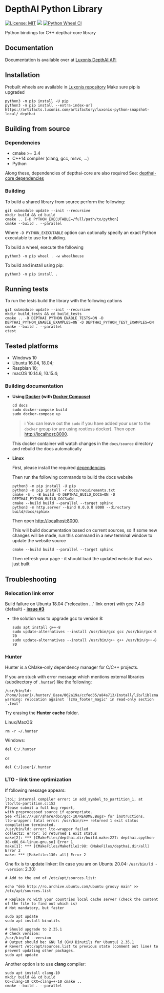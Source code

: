 # DepthAI Python Library

[![License: MIT](https://img.shields.io/badge/License-MIT-green.svg)](https://opensource.org/licenses/MIT)
[![](https://img.shields.io/pypi/v/depthai.svg)](https://pypi.org/project/depthai/)
[![Python Wheel CI](https://github.com/luxonis/depthai-python/actions/workflows/main.yml/badge.svg?branch=gen2_develop)](https://github.com/luxonis/depthai-python/actions/workflows/main.yml)

Python bindings for C++ depthai-core library

## Documentation

Documentation is available over at [Luxonis DepthAI API](https://docs.luxonis.com/projects/api/en/latest/)

## Installation

Prebuilt wheels are available in [Luxonis repository](https://artifacts.luxonis.com/artifactory/luxonis-python-snapshot-local/)
Make sure pip is upgraded
```
python3 -m pip install -U pip
python3 -m pip install --extra-index-url https://artifacts.luxonis.com/artifactory/luxonis-python-snapshot-local/ depthai
```
## Building from source

### Dependencies
 - cmake >= 3.4
 - C++14 compiler (clang, gcc, msvc, ...)
 - Python

Along these, dependencies of depthai-core are also required
See: [depthai-core dependencies](https://github.com/luxonis/depthai-core#dependencies)


### Building

To build a shared library from source perform the following:
```
git submodule update --init --recursive
mkdir build && cd build
cmake .. [-D PYTHON_EXECUTABLE=/full/path/to/python]
cmake --build . --parallel
```

Where `-D PYTHON_EXECUTABLE` option can optionally specify an exact Python executable to use for building.

To build a wheel, execute the following
```
python3 -m pip wheel . -w wheelhouse
```

To build and install using pip:
```
python3 -m pip install .
```

## Running tests

To run the tests build the library with the following options
```
git submodule update --init --recursive
mkdir build_tests && cd build_tests
cmake .. -D DEPTHAI_PYTHON_ENABLE_TESTS=ON -D DEPTHAI_PYTHON_ENABLE_EXAMPLES=ON -D DEPTHAI_PYTHON_TEST_EXAMPLES=ON
cmake --build . --parallel
ctest
```


## Tested platforms

- Windows 10
- Ubuntu 16.04, 18.04;
- Raspbian 10;
- macOS 10.14.6, 10.15.4;

### Building documentation

- **Using [Docker](https://docs.docker.com/) (with [Docker Compose](https://docs.docker.com/compose/install/))**

     ```
     cd docs
     sudo docker-compose build
     sudo docker-compose up
     ```

     > ℹ️ You can leave out the `sudo` if you have added your user to the `docker` group (or are using rootless docker).
     Then open [http://localhost:8000](http://localhost:8000).

     This docker container will watch changes in the `docs/source` directory and rebuild the docs automatically

- **Linux**

     First, please install the required [dependencies](#Dependencies)

     Then run the following commands to build the docs website

     ```
     python3 -m pip install -U pip
     python3 -m pip install -r docs/requirements.txt
     cmake -S . -B build -D DEPTHAI_BUILD_DOCS=ON -D DEPTHAI_PYTHON_BUILD_DOCS=ON
     cmake --build build --parallel --target sphinx
     python3 -m http.server --bind 0.0.0.0 8000 --directory build/docs/sphinx
     ```

     Then open [http://localhost:8000](http://localhost:8000).

     This will build documentation based on current sources, so if some new changes will be made, run this command
     in a new terminal window to update the website source

     ```
     cmake --build build --parallel --target sphinx
     ```

     Then refresh your page - it should load the updated website that was just built

## Troubleshooting

### Relocation link error

Build failure on Ubuntu 18.04 ("relocation ..." link error) with gcc 7.4.0 (default) - [**issue #3**](https://github.com/luxonis/depthai-api/issues/3)
   - the solution was to upgrade gcc to version 8:

         sudo apt install g++-8
         sudo update-alternatives --install /usr/bin/gcc gcc /usr/bin/gcc-8 70
         sudo update-alternatives --install /usr/bin/g++ g++ /usr/bin/g++-8 70
### Hunter
Hunter is a CMake-only dependency manager for C/C++ projects.

If you are stuck with error message which mentions external libraries (subdirectory of `.hunter`) like the following:
```
/usr/bin/ld: /home/[user]/.hunter/_Base/062a19a/ccfed35/a84a713/Install/lib/liblzma.a(stream_flags_decoder.c.o): warning: relocation against `lzma_footer_magic' in read-only section `.text'
```

Try erasing the **Hunter** **cache** folder.

Linux/MacOS:
```
rm -r ~/.hunter
```
Windows:
```
del C:/.hunter
```
or
```
del C:/[user]/.hunter
```

### LTO - link time optimization

If following message appears:
```
lto1: internal compiler error: in add_symbol_to_partition_1, at lto/lto-partition.c:152
Please submit a full bug report,
with preprocessed source if appropriate.
See <file:///usr/share/doc/gcc-10/README.Bugs> for instructions.
lto-wrapper: fatal error: /usr/bin/c++ returned 1 exit status
compilation terminated.
/usr/bin/ld: error: lto-wrapper failed
collect2: error: ld returned 1 exit status
make[2]: *** [CMakeFiles/depthai.dir/build.make:227: depthai.cpython-38-x86_64-linux-gnu.so] Error 1
make[1]: *** [CMakeFiles/Makefile2:98: CMakeFiles/depthai.dir/all] Error 2
make: *** [Makefile:130: all] Error 2
```

One fix is to update linker: (In case you are on Ubuntu 20.04: `/usr/bin/ld --version`: 2.30)
```
# Add to the end of /etc/apt/sources.list:

echo "deb http://ro.archive.ubuntu.com/ubuntu groovy main" >> /etc/apt/sources.list

# Replace ro with your countries local cache server (check the content of the file to find out which is)
# Not mandatory, but faster

sudo apt update
sudo apt install binutils

# Should upgrade to 2.35.1
# Check version:
/usr/bin/ld --version
# Output should be: GNU ld (GNU Binutils for Ubuntu) 2.35.1
# Revert /etc/apt/sources.list to previous state (comment out line) to prevent updating other packages.
sudo apt update
```

Another option is to use **clang** compiler:
```
sudo apt install clang-10
mkdir build && cd build
CC=clang-10 CXX=clang++-10 cmake ..
cmake --build . --parallel
```
